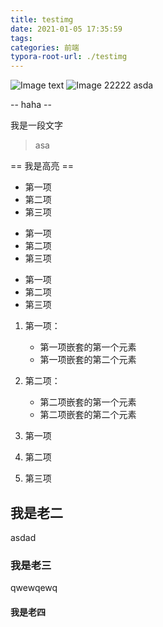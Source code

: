 ```yaml
---
title: testimg
date: 2021-01-05 17:35:59
tags:
categories: 前端
typora-root-url: ./testimg
---
```

![Image text](/img/1.jpg)
![Image 22222](2.jpg)
asda

-- haha --

我是一段文字
> asa

== 我是高亮 ==

* 第一项
* 第二项
* 第三项

+ 第一项
+ 第二项
+ 第三项


- 第一项
- 第二项
- 第三项

1. 第一项：
    - 第一项嵌套的第一个元素
    - 第一项嵌套的第二个元素
2. 第二项：
    - 第二项嵌套的第一个元素
    - 第二项嵌套的第二个元素



1. 第一项
2. 第二项
3. 第三项

## 我是老二
asdad
### 我是老三
qwewqewq

#### 我是老四